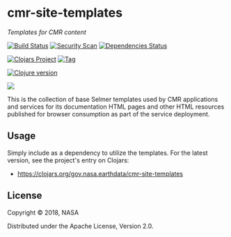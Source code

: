 # cmr-site-templates

*Templates for CMR content*

[![Build Status][travis-badge]][travis]
[![Security Scan][security-scan-badge]][travis]
[![Dependencies Status][deps-badge]][travis]

[![Clojars Project][clojars-badge]][clojars]
[![Tag][tag-badge]][tag]

[![Clojure version][clojure-v]](project.clj)

[![][logo]][logo]


This is the collection of base Selmer templates used by CMR applications and
services for its documentation HTML pages and other HTML resources published
for browser consumption as part of the service deployment.


## Usage

Simply include as a dependency to utilize the templates. For the latest
version, see the project's entry on Clojars:
 * https://clojars.org/gov.nasa.earthdata/cmr-site-templates


## License

Copyright © 2018, NASA

Distributed under the Apache License, Version 2.0.

<!-- Named page links below: /-->

[logo]: https://avatars2.githubusercontent.com/u/32934967?s=200&v=4
[travis]: https://travis-ci.org/cmr-exchange/cmr-site-templates
[travis-badge]: https://travis-ci.org/cmr-exchange/cmr-site-templates.png?branch=master
[deps-badge]: https://img.shields.io/badge/deps%20check-passing-brightgreen.svg
[tag-badge]: https://img.shields.io/github/tag/cmr-exchange/cmr-site-templates.svg
[tag]: https://github.com/cmr-exchange/cmr-site-templates/tags
[clojure-v]: https://img.shields.io/badge/clojure-1.9.0-blue.svg
[clojars]: https://clojars.org/gov.nasa.earthdata/cmr-site-templates
[clojars-badge]: https://img.shields.io/clojars/v/gov.nasa.earthdata/cmr-site-templates.svg
[security-scan-badge]: https://img.shields.io/badge/nvd%2Fsecurity%20scan-passing-brightgreen.svg
